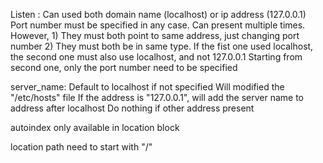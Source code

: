 Listen :
	Can used both domain name (localhost) or ip address (127.0.0.1)
	Port number must be specified in any case.
	Can present multiple times. However,
		1) They must both point to same address, just changing port number
		2) They must both be in same type. If the fist one used localhost, the second one must also use localhost, and not 127.0.0.1
	Starting from second one, only the port number need to be specified

server_name:
	Default to localhost if not specified
	Will modified the "/etc/hosts" file
	If the address is "127.0.0.1", will add the server name to address after localhost
	Do nothing if other address present

autoindex
	only available in location block


location
	path need to start with "/"

